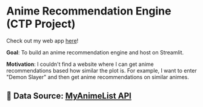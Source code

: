 # Anime Recommendation Engine (CTP Project)

Check out my web app [here](https://animendation.streamlit.app/)!

**Goal**: To build an anime recommendation engine and host on Streamlit.

**Motivation**: I couldn't find a website where I can get anime recommendations based how similar the plot is. For example, I want to enter "Demon Slayer" and then get anime recommendations on similar animes.

## :mag_right: Data Source: [MyAnimeList API](https://myanimelist.net/apiconfig/references/api/v2#section/Authentication)

